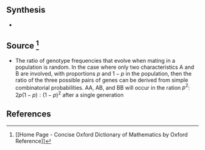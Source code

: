 ## Synthesis
- 
## Source [^1]
- The ratio of genotype frequencies that evolve when mating in a population is random. In the case where only two characteristics A and B are involved, with proportions $p$ and $1-p$ in the population, then the ratio of the three possible pairs of genes can be derived from simple combinatorial probabilities. AA, AB, and BB will occur in the ration $p^2$: $2p(1-p): (1-p)^2$ after a single generation
## References

[^1]: [[Home Page - Concise Oxford Dictionary of Mathematics by Oxford Reference]]